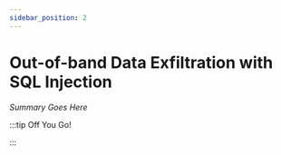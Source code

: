 ```yaml
---
sidebar_position: 2
---
```


# Out-of-band Data Exfiltration with SQL Injection

_Summary Goes Here_

:::tip Off You Go!

<QuestButton text="Happy Questing" link='' />

:::

